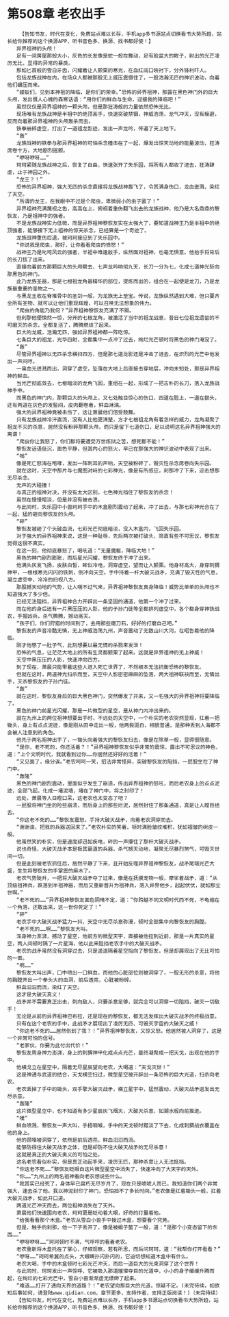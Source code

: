 # 第508章 老农出手
        【告知书友，时代在变化，免费站点难以长存，手机app多书源站点切换看书大势所趋，站长给你推荐的这个换源APP，听书音色多、换源、找书都好使！】
       异界祖神的头颅！
       足有一间房屋那般大小，灰色的长发像是蛇一般在舞动，足有脸盆大的眸子，射出的光芒凌厉无比，显得的异常的暴戾。
       那如匕首般的雪白牙齿，闪耀着让人颤栗的寒光，在血红阔口映衬下，分外锋利吓人。
       包括龙族战神在内，在场众人都被那股无上威压震慑住了，一股浩瀚无匹的神识波动，向着他们碾压而来。
       “蝼蚁们，见到本神祖的降临，是你们的荣幸。”恐怖的异界祖神，那露在黑色神门外的巨大头颅，发出慑人心魄的森寒话语：“用你们的鲜血与生命，迎接我的降临吧！”
       虽然仅仅是异界祖神的一颗头颅，但是那狂涛般的力量依然恐怖无比。
       现场唯有龙族战神是半祖中的绝顶高手，快速突破禁锢，神威浩荡，龙气冲天，没有躲避，反而向着那异界祖神的头颅轰杀而去。
       铁拳崩碎虚空，打出了一道祖龙影迹，发出一声龙吟，传遍了天上地下。
       “轰”
       龙族战神的铁拳与那异界祖神的可怕杀念撞击在了一起，爆发出惊天动地的能量波动，狂涛席卷十方，大地剧烈摇颤。
       “咿呀咿呀……”
       珂珂紧随龙族战神之后，恢复了自由，快速张开了失乐园，将所有人都收了进去，狂涛肆虐，止于神园之外。
       “龙王？！”
       恐怖的异界祖神，强大无匹的杀念直接将龙族战神轰飞了，令其满身伤口，龙血迸溅，染红了天空。
       “所谓的龙王，在我眼中不过是个爬虫，卑微弱小的虫子罢了！”
       异界祖神充满蔑视之色，高高在上，俯视着重伤翻飞出去的龙族战神，他乃是大名鼎鼎的黎恢友，乃是祖神中的强者。
       不是龙族战神实力低微，而是异界祖神黎恢友实在太强大了，要知道战神王乃是半祖中的绝顶强者，能够接下无上祖神的惊天杀念，已经算是一个奇迹了。
       龙族战神重伤后退，被珂珂接应到了失乐园中。
       “你说我是爬虫，那好，让你看看爬虫的愤怒！”
       战神王乃是叱咤风云的强者，半祖中难逢敌手，纵然面对祖神，也毫无惧意。他抬手将背后的长刀拔了出来。
       直接向着前方那颗巨大的头颅劈去，七声龙吟响彻九天，长刀一分为七，化成七道神光斩向那黑色的神门。
       此乃龙族圣器，那是七根祖龙角最精华的部位，提炼而出的，组合在一起便是龙刀，乃是龙族最重要的圣物之一。
       与黑龙王收在脊椎骨中的圣剑一般，为龙族无上至宝。传说，龙族纵然遇到大难，但只要齐全所有圣物，就可以让他们重现辉煌，可以召唤无法想象的伟力。
       “爬虫的角能乃我何？”异界祖神黎恢友充满了不屑。
       但刹那他便悚然一惊，分开的七根龙角，被激活了当中的祖龙战意，昔日七位祖龙遗留的不可磨灭的杀念，全都复活了，腾腾燃烧了起来。
       巨大的龙威，浩瀚无匹，强如异界祖神都一阵吃惊。
       七条巨大的祖龙，光华四射，全都集中一点冲了过去，绚烂光芒顿时将黑色的神门淹没了。
       “轰”
       尽管异界祖神以无匹杀念横扫四方，但是那七道龙影还是冲击了进去，在炽烈的光芒中他发出一声闷哼。
       一串血光迸溅而出，洞穿了虚空，坠落在大地上后直接击穿地层，冲向未知处，那是异界祖神的鲜血。
       当光芒彻底敛去，七根暗淡的龙角飞回，重组在一起，形成了一把古朴的长刀，落入龙族战神手中。
       而黑色的神门内，那颗巨大的头颅上，又七处触目惊心的伤口，四道在脸上，一道在额头，还有两道在灰色的发髻间，皮肉翻卷着，鲜血淋漓。
       强大的异界祖神竟被击伤了，这让萧晨他们倍受鼓舞。
       只有龙族战神冷汗直流，没有人比他更清楚，方才七根祖龙角有着怎样的威力，龙角凝聚了祖龙不灭的杀意，居然没有粉碎那颗头颅，而只是留下七道伤口，足以说明这名异界祖神强大的离谱！
       “爬虫你让我怒了，你们都将要遭受万世炼狱之苦，想死都不能！”
       黎恢友话语低沉，面色平静，但其内心的怒火，早已在那强大的神识波动中表现了出来。
       “嗡”
       像是死亡怒海在咆哮，发出一阵刺耳的声响，天空被粉碎了，毁灭性杀念席卷向失乐园。
       就在这时，天空中那片与七魔图对峙的七彩神光，像是有所感应，刹那冲了下来，迎击想那无尽杀念。
       无声的大碰撞！
       与真正的祖神对决，并没有太大区别，七色神光挡住了黎恢友的杀念！
       虽然在慢慢暗淡，但是并没有被击溃。
       与此同时，失乐园中小兽珂珂手中的木盒剧烈震动了起来，冲了出去，与那七彩神光合在了一起，猛的砸向黎恢友的头颅。
       “砰”
       黎恢友被砸了个头破血流，七彩光芒彻底暗淡，没入木盒内，飞回失乐园。
       对于强大的异界祖神来说，这是一种耻辱，先后两次被打破头，简直有些不可思议，黎恢友觉得这很不真实。
       在这一刻，他彻底暴怒了，喝吼道：“无量魔躯，降临大地！”
       黑色的神门剧烈膨胀，而后星光闪耀，黎恢友终于冲了出来。
       他满头灰发飞扬，皮肤白皙，眸似冷电，洞穿虚空，望而让人颤栗。他身材高大，身穿刺猬神甲，一根根寒光闪闪的铁刺，倒冲向天空。手中持着一杆大破灭战矛，充满了毁灭性的气息，凝立虚空中，冷冷的扫视八方。
       那股撼天动地的气势，让人喘不过气来，异界祖神黎恢友真身降临！威势比单单的头颅也不知道强大了多少倍。
       已经无法阻挡，异界祖神合力开辟出一条坚固的通道，他第一个冲了过来。
       而在他的身后还有一片黑压压的人影，他的子孙门徒等全都排列虚空中，各个都身穿神铁战衣，手握凶兵，杀气腾腾，撼动高天。
       “孩子们，你们狩猎的时间到了，去用那些磨刀石，好好的打磨自己吧。”
       黎恢友的声音冷酷无情，无上神威浩荡九州，声音震动了无数山川大河，在昭告着他的降临。
       刚才他憋了一肚子气，此刻想要以最无情的杀戮来发泄！
       恐怖的气息，让茫茫大地上的所有生灵都颤栗了起来。这就是异界祖神的无上神威！
       天空中黑压压的人影，快速冲向四方。
       到了现在，萧晨只能带着这些人进入死亡世界了，不然根本无法抗衡恐怖的黎恢友。
       但就在这时，两道神光扫杀而至，天空中人影密密麻麻的坠落，两大祖神联袂而至，无情出手，灭杀黎恢友的子孙门徒。
       “轰”
       就在这时，黎恢友身后的巨大黑色神门，突然爆发了开来，又一名强大的异界祖神将要降临了。
       黑色的神门前星光闪耀，那是一片微型的星空，是从神门内冲出来的。
       就在九州上的两位祖神想要出手时，不远处的天空中，一个朴实的老农突然显现，扛着一把锄头，身上有点点泥迹，像是刚从田中走出一般，他两鬓斑白，相貌普通，是那种丢到人海都不会被人注意到的角色。
       他先于两名祖神出手了，一锄头向着强大的黎恢友扫去，像是在除草一般，显得很随意。
       “是你，老不死的，你还活着？！”异界祖神黎恢友似乎非常的震惊，露出不可思议的神色，道：“上个文明时代，我就看到过你……你居然还好好的活着！”
       “又见面了，缘分诶。”老农呵呵一笑，招法非常怪异，突破黎恢友的阻挡，一屁股坐在了神门中。
       “轰隆”
       黑色的神门剧烈震动，里面似乎发生了崩溃，传出异界祖神的怒吼，而后老农身上的点点泥迹，全部飞起，化成一堵泥墙，堵在了神门中，将之封印了！
       远处，萧晨等人目瞪口呆，这老农也太变态了吧？
       一屁股将神门坐的险些崩溃，而后身上的那些烂泥，居然封住了那条通道，真是让人瞠目结舌。
       “你这老不死的……”黎恢友震怒，手持大破灭战矛，向着老农洞穿而去。
       “谢谢诶，把我的兵器送回来了。”老农朴实的笑着，顿时满脸皱纹堆积，犹如褶皱的树皮一般。
       他虽然笑的朴实，但是速度却迅如疾电，砰的一声攥住了那杆大破灭战矛。
       说也奇怪，大破灭战矛本是极其霸道的兵器，杀气撼天动地，凝聚无尽暴烈煞气，可毁灭世间一切。
       但是此刻被老农抓住后，居然平静了下来，且开始反噬异界祖神黎恢友，战矛尾端光芒大盛，生生将黎恢友的手掌震的麻木了。
       老农气势陡升，一把将大破灭战矛夺了过来，像是在抚摸宠物一般，摩挲着战矛，道：“从顶级祖神兵，跌落到半祖神器，而后又重新晋升为祖神兵，落入异界他乡，起起伏伏，就如那尘世啊。”
       “老不死的……”异界祖神黎恢友面色阴晴不定，道：“你跨越不同文明时代而不死，不龟缩在一个角落，还敢出来，这一世你死定了！”
       “砰”
       老农手中大破灭战矛猛力一抖，天空中无尽杀意弥漫，顿时全部集中向黎恢友的胸膛。
       “老不死的……啊……”黎恢友大叫。
       浑身神力澎湃，撼动了星空，他前方的微型天宇，直接被他拉到近前，那是一片真实的星空，两人间顿时隔了一片星海，他以此来阻挡老农手中的大破灭战矛。
       老农的战矛虽然没有洞穿过去，只是遥遥隔着星空指向了黎恢友，但是却展现出了无比可怕的一面。
       “啊……”
       黎恢友大叫出声，口中喷出一口鲜血，而他的心脏部位则被洞穿了，一股无形的杀意，将他的胸膛开出一个拳头大的血洞，前后透亮，心脏被粉碎。
       鲜血汩汩而流，染红了天空。
       这才是大破灭真义！
       战矛并不需要真正出击，刺向敌人，只要杀意足够，就完全可以洞穿一切阻挡，破灭一切敌手！
       无论是从前的异界祖神巴布拉，还是现在的黎恢友，都无法发挥出大破灭战矛的终极战意。
       只有在这个老农的手中，此战矛才展现出了凌厉无匹、可毁灭宇宙的大破灭之威！
       “你这老不死的……居然伤到了我？！”异界祖神黎恢友，又惊又怒，他居然被人洞穿了，这是一个非常可怕的信号。
       “老家伙，你要为此付出代价！”
       黎恢友周身神力澎湃，身上的刺猬神甲化成点点光芒，最终凝聚成一把天戈，出现在他的手中。
       他横戈立在星空中，隔着无尽星辰望向老农，大喝道：“天戈灭世！”
       这是神通与武道的结合，天戈横空扫过，微型星空被开辟出一条恐怖的巨大光道，扫杀向老农。
       老农丢掉了手中的锄头，双手擎大破灭战矛，横立星宇中，猛然震动，大破灭战矛迸发出无尽杀意。
       “轰隆”
       这片微型星空中，也不知道有多少星辰灰飞烟灭，大破灭杀意，如潮水般向前推进。
       “噗”
       鲜血喷溅，黎恢友一声大叫，手捂咽喉，手中的天戈顿时黯淡了下去，化成刺猬战衣覆盖在他的身上。
       他的颈嗓被洞穿了，依然是前后透亮，鲜血汩汩而流。
       能够防得住大破灭战矛之体，但是却防不住大破灭战矛的无尽杀意！
       这就是真正的大破灭奥义的可怕之处。
       这名老农看似朴实，但是真正动起手来，凌厉无匹，那种杀意让人无法抵挡。
       “你这老不死……”黎恢友眨眼自这片微型星空中消失了，快速冲向了大天宇的天外。
       “你……”九州上的两名祖神看向老农想说些什么。
       “我其实已经死了，身体早已腐朽无尽岁月了，现在只是唬唬人而已，我知道你们两个非常强大，速去杀了他。我以神泥封印了神门，恐怕挡不了多长时间。”老农像是扛着锄头一般，扛着大破灭战矛，如此开口道。
       两道光芒冲天而去，两位祖神消失在了天外。
       萧晨他们快速围向老农，珂珂更是眨动着大眼，好奇的打量着他。
       “给我看看那个木盒。”老农从雪白小兽手中接过木盒，想要看个究竟。
       但是，触手的刹那，他一下子丢开了，像是被蝎子螫了一般，道：“是那个小变态留下的东西……”
       “咿呀咿呀……”珂珂顿时不满，气呼呼的看着老农。
       老农重新将木盒托在了掌心，仔细观察，若有所思，而后问珂珂，道：“我帮你打开看看？”
       “咿呀……”珂珂希冀的点头，大眼睛扑闪扑闪的，它迫切想知道木盒中有什么。
       老农大喝，手中的木盒顿时七彩光芒冲天，而后一道巨大的光束洞穿了这个世界！
       与此同时，珂珂发出一声惊呼，它被吸入那道璀璨夺目的光道中，小小的身子缓缓升腾而起，在绚烂的七彩光芒中，雪白小兽渐渐虚无缥缈了起来。
       “难道……打开了通向天界的道路？！”老农望向那巨大的光道，惊疑不定。(未完待续，如欲知后事如何，请登陆www.qidian.com，章节更多，支持作者，支持正版阅读！)（未完待续）
       【告知书友，时代在变化，免费站点难以长存，手机app多书源站点切换看书大势所趋，站长给你推荐的这个换源APP，听书音色多、换源、找书都好使！】